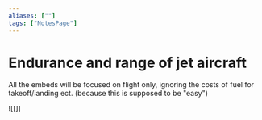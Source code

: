 ```yaml
---
aliases: [""]
tags: ["NotesPage"]
---
```


# Endurance and range of jet aircraft

All the embeds will be focused on flight only, ignoring the costs of fuel for takeoff/landing ect. (because this is supposed to be "easy")

![[]]